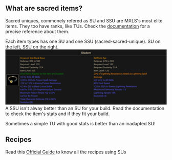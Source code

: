 ## What are sacred items?

Sacred uniques, commonely refered as SU and SSU are MXLS's most elite items. They too have ranks, like TUs.
Check the [documentation](https://docs.median-xl.com/doc/items/sacreduniques) for a precise reference about them.

Each item types has one SU and one SSU (sacred-sacred-unique). SU on the left, SSU on the right.
![](../img/su.png)
A SSU isn't alway better than an SU for your build. Read the documentation to check the item's stats and if they fit your build.

Sometimes a simple TU with good stats is better than an inadapted SU!

## Recipes

Read this [Official Guide](https://docs.median-xl.com/doc/items/cube) to know all the recipes using SUs